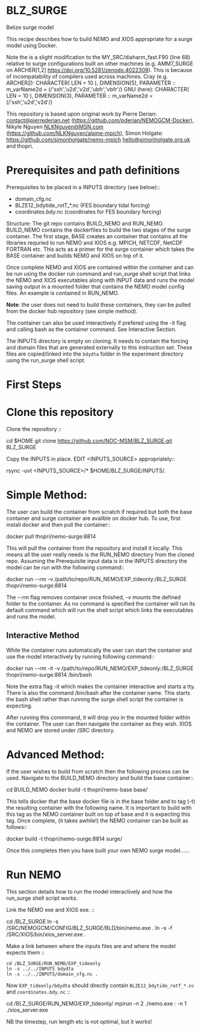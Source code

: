 # BLZ_SURGE
Belize surge model


This recipe describes how to build NEMO and XIOS appropriate for a surge model
using Docker.

Note the is a slight modification to the MY_SRC/diaharm_fast.F90 (line 68)
relative to  surge configurations built on other machines (e.g. AMM7_SURGE on
  ARCHER[1,2] https://doi.org/10.5281/zenodo.4022309).
This is because of incompatability of compilers used across machines.
Cray (e.g. ARCHER2):
CHARACTER( LEN = 10 ), DIMENSION(5), PARAMETER :: m_varName2d = (/'ssh','u2d','v2d','ubfr','vbfr'/)
GNU (here):
CHARACTER( LEN = 10 ), DIMENSION(3), PARAMETER :: m_varName2d = (/'ssh','u2d','v2d'/)

This repository is based upon original work by Pierre Derian: 
<contact@pierrederian.net> (https://github.com/pderian/NEMOGCM-Docker), Nikyle Nguyen <NLKNguyen@MSN.com> 
(https://github.com/NLKNguyen/alpine-mpich), Simon Holgate: https://github.com/simonholgate/nemo-mpich <hello@simonholgate.org.uk> and thopri.


Prerequisites and path definitions
=====================================

Prerequisites to be placed in a INPUTS directory (see below)::

  * domain_cfg.nc
  * BLZE12_bdytide_rotT_*.nc   (FES boundary tidal forcing)
  * coordinates.bdy.nc (coordinates for FES boundary forcing)

Structure:
The git repo contains BUILD_NEMO and RUN_NEMO. BUILD_NEMO contains the dockerfiles to build the two stages of the surge container. The first stage, BASE creates an container that contains all the libraries requried to run NEMO and XIOS e.g. MPICH, NETCDF, NetCDF FORTRAN etc. This acts as a primer for the surge container which takes the BASE container and builds NEMO and XIOS on top of it. 

Once complete NEMO and XIOS are contained within the container and can be run using the docker run command and run_surge shell script that links the NEMO and XIOS executables along with INPUT data and runs the model saving output in a mounted folder that contains the NEMO model config files. An example is contained in RUN_NEMO. 

**Note**: the user does not need to build these containers, they can be pulled from the docker hub repository (see simple method).

The container can also be used interactively if prefered using the -it flag and calling bash as the container command. See Interactive Section.

The INPUTS directory is empty on cloning.  It needs to contain the forcing and
domain files that are generated externally to this instruction set. These files
are copied/linked into the `bdydta` folder in the experiment directory using the run_surge shell script.

First Steps
===========

Clone this repository
========================

Clone the repository ::

  cd $HOME
  git clone https://github.com/NOC-MSM/BLZ_SURGE.git BLZ_SURGE

Copy the INPUTS in place. EDIT <INPUTS_SOURCE> appropriately::

  rsync -uvt <INPUTS_SOURCE>/* $HOME/BLZ_SURGE/INPUTS/.

Simple Method:
=================

The user can build the container from scratch if required but both the base container and surge container are availble on docker hub. To use, first install docker and then pull the container::
  
  docker pull thopri/nemo-surge:8814

This will pull the container from the repository and install it locally. This means all the user really needs is the RUN_NEMO directory from the cloned repo. Assuming the Prerequisite input data is in the INPUTS directory the model can be run with the following command::

  docker run --rm -v /path/to/repo/RUN_NEMO/EXP_tideonly:/BLZ_SURGE thopri/nemo-surge:8814

The --rm flag removes container once finished, -v mounts the defined folder to the container. As no command is specified the container will run its default command which will run the shell script which links the executables and runs the model. 

Interactive Method
------------------

While the container runs automatically the user can start the container and use the model interactively by running following command::

  docker run --rm -it -v /path/to/repo/RUN_NEMO/EXP_tideonly:/BLZ_SURGE thopri/nemo-surge:8814 /bin/bash

Note the extra flag -it which makes the container interactive and starts a tty. There is also the command /bin/bash after the container name. This starts the bash shell rather than running the surge shell script the container is expecting.

After running this commmand, it will drop you in the mounted folder within the container. The user can then navigate the container as they wish. XIOS and NEMO are stored under /SRC directory. 

Advanced Method:
===================

If the user wishes to build from scratch then the following process can be used. Navigate to the BUILD_NEMO directory and build the base container::

  cd BUILD_NEMO
  docker build -t thopri/nemo-base base/

This tells docker that the base docker file is in the base folder and to tag (-t) the resulting container with the following name. It is important to build with this tag as the NEMO container built on top of base and it is expecting this tag. Once complete, (it takes awhile!) the NEMO container can be built as follows::

  docker build -t thopri/nemo-surge:8814 surge/

Once this completes then you have built your own NEMO surge model......

Run NEMO
===========

This section details how to run the model interactively and how the run_surge shell script works.

Link the NEMO exe and XIOS exe. ::
  
  cd /BLZ_SURGE
  ln -s /SRC/NEMOGCM/CONFIG/BLZ_SURGE/BLD/bin/nemo.exe .
  ln -s -f /SRC/XIOS/bin/xios_server.exe .

Make a link between where the inputs files are and where the model expects them ::

    cd /BLZ_SURGE/RUN_NEMO/EXP_tideonly
    ln -s ../../INPUTS bdydta
    ln -s ../../INPUTS/domain_cfg.nc .

Now `EXP_tideonly/bdydta` should directly contain `BLZE12_bdytide_rotT_*.nc` and
`coordinates.bdy.nc`
::

  cd /BLZ_SURGE/RUN_NEMO/EXP_tideonly/
  mpirun -n 2 ./nemo.exe : -n 1 ./xios_server.exe

NB the timestep, run length etc is not optimal, but it works!
